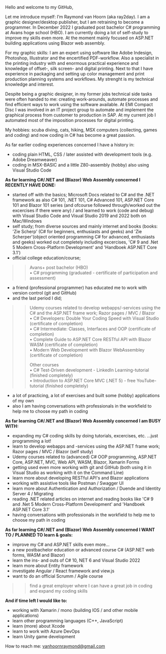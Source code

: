 Hello and welcome to my GitHub,

Let me introduce myself: I’m Raymond van Hoorn (aka ray2day). I am a graphic designer/desktop publisher, but I am retraining to become a programmer. In December 2022 I graduated post bachelor C# programming at Avans hoge school (HBO). I am currently doing a lot of self-study to improve my skills even more. At the moment mainly focused on ASP.NET building applications using Blazor web assembly. 

For my graphic skills: I am an expert using software like Adobe Indesign, Photoshop, Illustrator and the encertified PDF-workflow. Also a specialist in the printing industry with and enormous practical experience and knowledge of offset-, silk screen- and digital printing. Next to that I have experience in packaging and setting up color management and print production planning systems and workflows. My strenght is my technical knowledge and interest.

Despite being a graphic designer, in my former jobs technical side tasks were often handed to me: creating work-arounds, automate processes and find efficient ways to work using the software available. At EMI Compact Disc I was involved in an IT project group to automate and implement the graphical process from customer to production in SAP. At my current job I automated most of the imposition processes for digital printing. 

My hobbies: scuba diving, cats, hiking, MSX computers (collecting, games and coding) and now coding in C# has become a great passion.



As far earlier coding experiences concerned I have a history in:
- coding plain HTML, CSS / later assisted with development tools (e.g. Adobe Dreamweaver)
- coding in MSX-BASIC and a little Z80-assembly (hobby) also using Visual Studio Code



**As far learning C#/.NET and (Blazor) Web Assembly concerned I RECENTLY HAVE DONE:**
- started off with the basics; Microsoft Docs related to C# and the .NET framework as also C# 101, .NET 101, C# Advanced 101, ASP.NET Core 101 and Blazor 101 series (and ofcourse followed through/worked out the excercises if there were any) / and learned to work (code and debug) with Visual Studio Code and Visual Studio 2019 and 2022 both on Mac/Windows
- self study; from diverse sources and mainly internet and books (books: 'Zie Scherp' (C# for beginners, enthusiasts and geeks) and 'Zie Scherper'(object oriented programming C# for advanced, enthusiasts and geeks) worked out completely including excercises, 'C# 9 and .Net 5 Modern Cross-Platform Development' and 'Handboek ASP.NET Core 3.1')
- official college education/course;
>> Avans+ post bachelor (HBO)</BR>
• C# programming (graduated - certificate of participation and assessment)
- a friend (professional programmer) has educated me to work with version control (git and GitHub)
- and the last period I did;
>> Udemy courses related to develop webapps/-services using the C# and the ASP.NET frame work; Razor pages / MVC / Blazor</BR>
• C# Developers: Double Your Coding Speed with Visual Studio (certificate of completion)</BR>
• C# Intermediate: Classes, Interfaces and OOP (certificate of completion)</BR>
• Complete Guide to ASP.NET Core RESTful API with Blazor WASM (certificate of completion)</BR>
• Modern Web Development with Blazor WebAssembley (certificate of completion)</P>
Other courses</BR>
>>• C# Test-Driven development - LinkedIn Learning-tutorial (finished completely)</BR>
• Introduction to ASP.NET Core MVC (.NET 5) - free YouTube-tutorial (finished completely)</P>
- a lot of practicing, a lot of exercises and built some (hobby) applications of my own
- also I am having conversations with professionals in the workfield to help me to choose my path in coding


**As far learning C#/.NET and (Blazor) Web Assembly concerned I am BUSY WITH:**
- expanding my C# coding skills by doing tutorials, excercises, etc. ...just programming a lot!</BR>
- learn to develop webapps and -services using the ASP.NET frame work; Razor pages / MVC / Blazor (self study)
- Udemy courses related to (advanced) C# OOP programming, ASP.NET Core, ASP.NET, MVC, Web API, WASM, Blazor, Xamarin Forms
- getting used even more working with git and GitHub (both using it in Visual Studio as working with it on the Command Line)
- learn more about developing RESTful API's and Blazor applications
- working with assistive tools like Postman / Swagger UI
- learn more about Authentication and Authorization / Duende and Identity Server 4 / Migrating
- reading .NET related articles on internet and reading books like 'C# 9 and .Net 5 Modern Cross-Platform Development' and 'Handboek ASP.NET Core 3.1'
- having conversations with professionals in the workfield to help me to choose my path in coding


**As far learning C#/.NET and (Blazor) Web Assembly concerned I WANT TO / PLANNED TO learn & goals:**
- improve my C# and ASP.NET skills even more...
- a new postbachelor education or advanced course C# (ASP.NET web forms, WASM and Blazor)
- learn the ins- and outs of C# 10, NET 6 and Visual Studio 2022
- learn more about Entity framework
- investigate Angular / React framework and view.js
- want to do an official Scrumm / Agile course

>> find a great employer where I can have a great job in coding and expand my coding skills


**And if time left I would like to:**
- working with Xamarin / mono (building IOS / and other mobile applications)
- learn other programming languages (C++, JavaScript)
- learn (more) about Xcode
- learn to work with Azure DevOps
- learn Unity game development


How to reach me:
vanhoornraymond@gmail.com
